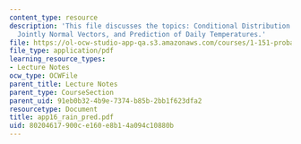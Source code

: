 ```yaml
---
content_type: resource
description: 'This file discusses the topics: Conditional Distribution Results for
  Jointly Normal Vectors, and Prediction of Daily Temperatures.'
file: https://ol-ocw-studio-app-qa.s3.amazonaws.com/courses/1-151-probability-and-statistics-in-engineering-spring-2005/80204617900ce160e8b14a094c10880b_app16_rain_pred.pdf
file_type: application/pdf
learning_resource_types:
- Lecture Notes
ocw_type: OCWFile
parent_title: Lecture Notes
parent_type: CourseSection
parent_uid: 91eb0b32-4b9e-7374-b85b-2bb1f623dfa2
resourcetype: Document
title: app16_rain_pred.pdf
uid: 80204617-900c-e160-e8b1-4a094c10880b
---
```

